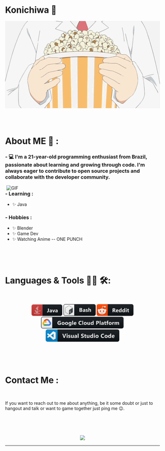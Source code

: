 # Konichiwa 👋

<div align="center">
<img hight="300" width="700" alt="GIF" align="center" src="/assets/15682.gif">
</div>

</br>
</br>
</br>


# About ME 💬 :

### - 💻 I'm a 21-year-old programming enthusiast from Brazil, passionate about learning and growing through code. I'm always eager to contribute to open source projects and collaborate with the developer community.

<img hight="400" width="500" alt="GIF" align="right" src="/assets/1936.gif">

### - Learning :
- ✨ Java


### - Hobbies : 
- ✨ Blender
- ✨ Game Dev
- ✨ Watching Anime -- ONE PUNCH


</br>
</br>
</br>



# Languages & Tools 👨‍💻 🛠:
</br>

<p align="center">

<!-- For more icons please follow  https://github.com/MikeCodesDotNET/ColoredBadges -->
<img src="/assets/icons/java.png" alt="java" width="100" hight="50">
<img src="/assets/icons/bash.png" alt="bash" width="105" hight="50">
<img src="/assets/icons/reddit.png" alt="visualstudio_code" width="120" hight="50">
<img src="/assets/icons/google_cloud_platform.png" alt="google_cloud_platform" width="270" hight="50">

<img src="/assets/icons/visualstudio_code.png" alt="visualstudio_code" width="240" hight="50">


</br>
</p>
</br>
</br>
</br>



# Contact Me :

<p>
 </br>


If you want to reach out to me about anything, be it some doubt or just to hangout and talk or want to game together just ping me 😉.


</br>
</br>
</br>
</a>



<p align="center">  
  <a href="https://github.com/VitorUsername/github-readme-stats"> 
    <img src="https://github-readme-stats.vercel.app/api?username=VitorUsername&show_icons=true&theme=radical"/>
  </a>
</p>
  

*************
